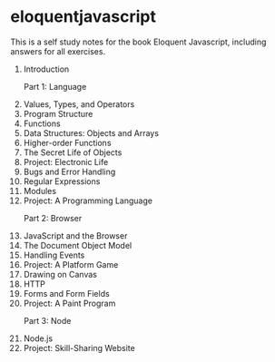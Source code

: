 # eloquentjavascript<br />
This is a self study notes for the book Eloquent Javascript, including answers for all exercises.

<ol>
<li>Introduction</li>
<p>Part 1: Language</p>
<li>Values, Types, and Operators</li>
<li>Program Structure</li>
<li>Functions</li>
<li>Data Structures: Objects and Arrays</li>
<li>Higher-order Functions</li>
<li>The Secret Life of Objects</li>
<li>Project: Electronic Life</li>
<li>Bugs and Error Handling</li>
<li>Regular Expressions</li>
<li>Modules</li>
<li>Project: A Programming Language</li>
<p>Part 2: Browser</p>
<li>JavaScript and the Browser</li>
<li>The Document Object Model</li>
<li>Handling Events</li>
<li>Project: A Platform Game</li>
<li>Drawing on Canvas</li>
<li>HTTP</li>
<li>Forms and Form Fields</li>
<li>Project: A Paint Program</li>
<p>Part 3: Node</p>
<li>Node.js</li>
<li>Project: Skill-Sharing Website</li>
